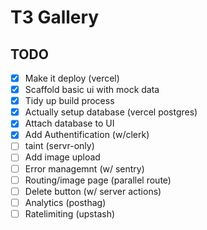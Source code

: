 # T3 Gallery

## TODO

- [x] Make it deploy (vercel)
- [x] Scaffold basic ui with mock data
- [x] Tidy up build process
- [x] Actually setup database (vercel postgres)
- [x] Attach database to UI
- [x] Add Authentification (w/clerk)
- [ ] taint (servr-only)
- [ ] Add image upload
- [ ] Error managemnt (w/ sentry)
- [ ] Routing/image page (parallel route)
- [ ] Delete button (w/ server actions)
- [ ] Analytics (posthag)
- [ ] Ratelimiting (upstash)
